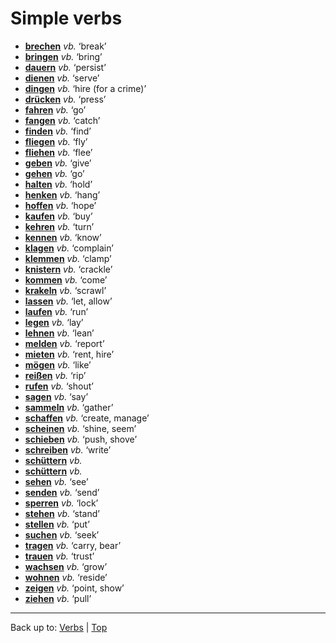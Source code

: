 # Simple verbs

- **[brechen](b/br/brechen.md)** *vb.* ‘break’
- **[bringen](b/br/bringen.md)** *vb.* ‘bring’
- **[dauern](d/da/dauern.md)** *vb.* ‘persist’
- **[dienen](d/di/dienen.md)** *vb.* ‘serve’
- **[dingen](d/di/dingen.md)** *vb.* ‘hire (for a crime)’
- **[drücken](d/dr/drücken.md)** *vb.* ‘press’
- **[fahren](f/fa/fahren.md)** *vb.* ‘go’
- **[fangen](f/fa/fangen.md)** *vb.* ‘catch’
- **[finden](f/fi/finden.md)** *vb.* ‘find’
- **[fliegen](f/fl/fliegen.md)** *vb.* ‘fly’
- **[fliehen](f/fl/fliehen.md)** *vb.* ‘flee’
- **[geben](g/ge/geben.md)** *vb.* ‘give’
- **[gehen](g/ge/gehen.md)** *vb.* ‘go’
- **[halten](h/ha/halten.md)** *vb.* ‘hold’
- **[henken](h/he/henken.md)** *vb.* ‘hang’
- **[hoffen](h/ho/hoffen.md)** *vb.* ‘hope’
- **[kaufen](k/ka/kaufen.md)** *vb.* ‘buy’
- **[kehren](k/ke/kehren.md)** *vb.* ‘turn’
- **[kennen](k/ke/kennen.md)** *vb.* ‘know’
- **[klagen](k/kl/klagen.md)** *vb.* ‘complain’
- **[klemmen](k/kl/klemmen.md)** *vb.* ‘clamp’
- **[knistern](k/kn/knistern.md)** *vb.* ‘crackle’
- **[kommen](k/ko/kommen.md)** *vb.* ‘come’
- **[krakeln](k/kr/krakeln.md)** *vb.* ‘scrawl’
- **[lassen](l/la/lassen.md)** *vb.* ‘let, allow’
- **[laufen](l/la/laufen.md)** *vb.* ‘run’
- **[legen](l/le/legen.md)** *vb.* ‘lay’
- **[lehnen](l/le/lehnen.md)** *vb.* ‘lean’
- **[melden](m/me/melden.md)** *vb.* ‘report’
- **[mieten](m/mi/mieten.md)** *vb.* ‘rent, hire’
- **[mögen](m/moe/moegen.md)** *vb.* ‘like’
- **[reißen](r/re/reissen.md)** *vb.* ‘rip’
- **[rufen](r/ru/rufen.md)** *vb.* ‘shout’
- **[sagen](s/sa/sagen.md)** *vb.* ‘say’
- **[sammeln](s/sa/sammeln.md)** *vb.* ‘gather’
- **[schaffen](s/sc/schaffen.md)** *vb.* ‘create, manage’
- **[scheinen](s/sc/scheinen.md)** *vb.* ‘shine, seem’
- **[schieben](s/sc/schieben.md)** *vb.* ‘push, shove’
- **[schreiben](s/sc/schreiben.md)** *vb.* ‘write’
- **[schüttern](s/sc/schuettern.md)** *vb.*
- **[schüttern](s/sc/schuettern.md)** *vb.*
- **[sehen](s/se/sehen.md)** *vb.* ‘see’
- **[senden](s/se/senden.md)** *vb.* ‘send’
- **[sperren](s/sp/sperren.md)** *vb.* ‘lock’
- **[stehen](s/st/stehen.md)** *vb.* ‘stand’
- **[stellen](s/st/stellen.md)** *vb.* ‘put’
- **[suchen](s/su/suchen.md)** *vb.* ‘seek’
- **[tragen](t/tr/tragen.md)** *vb.* ‘carry, bear’
- **[trauen](t/tr/trauen.md)** *vb.* ‘trust’
- **[wachsen](w/wa/wachsen.md)** *vb.* ‘grow’
- **[wohnen](w/wo/wohnen.md)** *vb.* ‘reside’
- **[zeigen](z/ze/zeigen.md)** *vb.* ‘point, show’
- **[ziehen](z/zi/ziehen.md)** *vb.* ‘pull’

----

Back up to: [Verbs](index.md) | [Top](../index.md)
